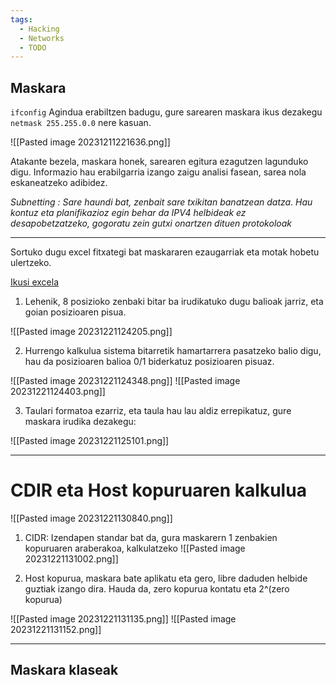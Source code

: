 ```yaml
---
tags:
  - Hacking
  - Networks
  - TODO
---
```

## Maskara

`ifconfig` Agindua erabiltzen badugu, gure sarearen maskara ikus dezakegu `netmask 255.255.0.0` nere kasuan.

![[Pasted image 20231211221636.png]]

Atakante bezela, maskara honek, sarearen egitura ezagutzen lagunduko digu. Informazio hau erabilgarria izango zaigu analisi fasean, sarea nola eskaneatzeko adibidez.


*Subnetting : Sare haundi bat, zenbait sare txikitan banatzean datza*. *Hau kontuz eta planifikazioz egin behar da IPV4 helbideak ez desapobetzatzeko, gogoratu zein gutxi onartzen dituen protokoloak*

---

Sortuko dugu excel fitxategi bat maskararen ezaugarriak eta motak hobetu ulertzeko.

[Ikusi excela](https://docs.google.com/spreadsheets/d/1XHKRUXkgOZAOelCKutF83DzA1dnqxUMUTOmSTZSgDVo/edit?usp=sharing)

1. Lehenik, 8 posizioko zenbaki bitar ba irudikatuko dugu balioak jarriz, eta goian posizioaren pisua.
   
![[Pasted image 20231221124205.png]]

2. Hurrengo kalkulua sistema bitarretik hamartarrera pasatzeko balio digu, hau da posizioaren balioa 0/1 biderkatuz posizioaren pisuaz.

![[Pasted image 20231221124348.png]]
![[Pasted image 20231221124403.png]]

3. Taulari formatoa ezarriz, eta taula hau lau aldiz errepikatuz, gure maskara irudika dezakegu:

![[Pasted image 20231221125101.png]]

---
# CDIR eta Host kopuruaren kalkulua


![[Pasted image 20231221130840.png]]

1. CIDR: Izendapen standar bat da, gura maskarern 1 zenbakien kopuruaren araberakoa, kalkulatzeko
![[Pasted image 20231221131002.png]]

2. Host kopurua, maskara bate aplikatu eta gero, libre daduden helbide guztiak izango dira. Hauda da, zero kopurua kontatu eta 2^(zero kopurua)

![[Pasted image 20231221131135.png]]
![[Pasted image 20231221131152.png]]

---
## Maskara klaseak

